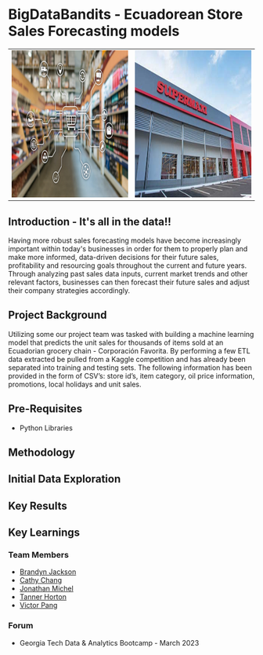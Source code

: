 # BigDataBandits - Ecuadorean Store Sales Forecasting models
<table>
  <tr>
    <td><img src="https://raw.githubusercontent.com/bjackson2022/BigDataBandits-store-price-predictions/main/images/Sales%20Forecasting%20image.jpg" width="550" height="300"></td>
    <td><img src="https://raw.githubusercontent.com/bjackson2022/BigDataBandits-store-price-predictions/main/images/area-comercial-1.jpg" width="550" height="300"></td>
  </tr>
</table>


## Introduction - It's all in the data!!
Having more robust sales forecasting models have become increasingly important within today's businesses in order for them to properly plan and make more informed, data-driven decisions for their future sales, profitability and resourcing goals throughout the current and future years. Through analyzing past sales data inputs, current market trends and other relevant factors, businesses can then forecast their future sales and adjust their company strategies accordingly. 


## Project Background
Utilizing some our project team was tasked with building a machine learning model that predicts the unit sales for thousands of items sold at an Ecuadorian grocery chain - Corporación Favorita. By performing a few ETL data extracted be pulled from a Kaggle competition and has already been separated into training and testing sets. The following information has been provided in the form of CSV’s: store id’s, item category, oil price information, promotions, local holidays and unit sales.

## Pre-Requisites
- Python Libraries

## Methodology


## Initial Data Exploration


## Key Results


## Key Learnings


### Team Members
- [Brandyn Jackson](https://www.linkedin.com/in/brandyn-jackson/)
- [Cathy Chang](https://www.linkedin.com/in/cathykchang/)
- [Jonathan Michel](https://www.linkedin.com/in/profile3/)
- [Tanner Horton](https://www.linkedin.com/in/tannerlhorton/)
- [Victor Pang](https://www.linkedin.com/in/victor-pang-3a9270203/)


### Forum

- Georgia Tech Data & Analytics Bootcamp - March 2023
